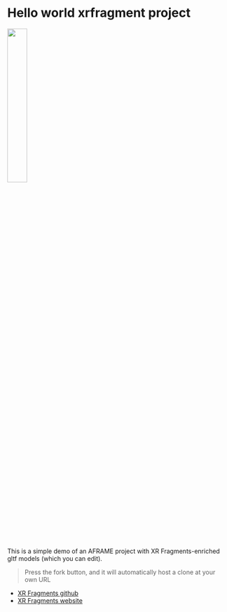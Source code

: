 # Hello world xrfragment project

<img src="https://xrfragment.org/example/assets/logo.png" width="30%"/>

This is a simple demo of an AFRAME project with XR Fragments-enriched gltf models (which you can edit).

> Press the fork button, and it will automatically host a clone at your own URL

* [XR Fragments github](https://github.com/coderofsalvation/xrfragment)
* [XR Fragments website](https://xrfragment.org)
